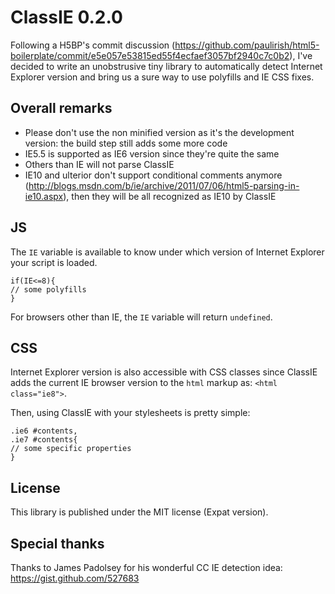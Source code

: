 ClassIE 0.2.0
=============

Following a H5BP's commit discussion (https://github.com/paulirish/html5-boilerplate/commit/e5e057e53815ed55f4ecfaef3057bf2940c7c0b2), I've decided to write an unobstrusive tiny library to automatically detect Internet Explorer version and bring us a sure way to use polyfills and IE CSS fixes.

Overall remarks
---------------

- Please don't use the non minified version as it's the development version: the build step still adds some more code
- IE5.5 is supported as IE6 version since they're quite the same
- Others than IE will not parse ClassIE
- IE10 and ulterior don't support conditional comments anymore (http://blogs.msdn.com/b/ie/archive/2011/07/06/html5-parsing-in-ie10.aspx), then they will be all recognized as IE10 by ClassIE

JS
--

The `IE` variable is available to know under which version of Internet Explorer your script is loaded.

    if(IE<=8){
	// some polyfills
    }

For browsers other than IE, the `IE` variable will return `undefined`.

CSS
---

Internet Explorer version is also accessible with CSS classes since ClassIE adds the current IE browser version to the `html` markup as: `<html class="ie8">`.

Then, using ClassIE with your stylesheets is pretty simple:

    .ie6 #contents,
    .ie7 #contents{
	// some specific properties
    }

License
-------

This library is published under the MIT license (Expat version).

Special thanks
--------------

Thanks to James Padolsey for his wonderful CC IE detection idea: https://gist.github.com/527683
